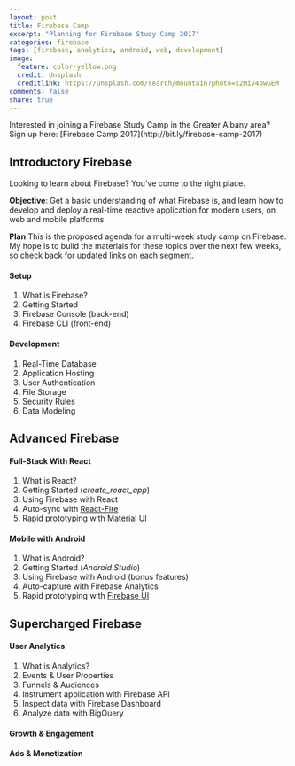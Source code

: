 ```yaml
---
layout: post
title: Firebase Camp
excerpt: "Planning for Firebase Study Camp 2017"
categories: firebase
tags: [firebase, analytics, android, web, development]
image:
  feature: color-yellow.png
  credit: Unsplash
  creditlink: https://unsplash.com/search/mountain?photo=x2Miv4owGEM
comments: false
share: true
---
```


<div class="banner">
    <p>
    Interested in joining a Firebase Study Camp in the Greater Albany area? 
    Sign up here: [Firebase Camp 2017](http://bit.ly/firebase-camp-2017)
    </p>
</div>


## Introductory Firebase 

Looking to learn about Firebase? You've come to the right place. 

**Objective**: Get a basic understanding of what Firebase is, and learn how to develop and deploy a real-time reactive application for modern users, on web and mobile platforms.

**Plan** This is the proposed agenda for a multi-week study camp on Firebase. My hope is to build the materials for these topics over the next few weeks, so check back for updated links on each segment.


#### Setup

1. What is Firebase?
2. Getting Started
3. Firebase Console (back-end)
4. Firebase CLI (front-end)

#### Development

1. Real-Time Database
2. Application Hosting
3. User Authentication
4. File Storage
5. Security Rules
6. Data Modeling 





## Advanced Firebase

#### Full-Stack With React

1. What is React?
2. Getting Started (*create_react_app*)
3. Using Firebase with React 
3. Auto-sync with [React-Fire](https://github.com/firebase/reactfire) 
4. Rapid prototyping with [Material UI](http://www.material-ui.com/#/)

#### Mobile with Android

1. What is Android?
2. Getting Started (*Android Studio*)
3. Using Firebase with Android (bonus features)
4. Auto-capture with Firebase Analytics
5. Rapid prototyping with [Firebase UI](https://github.com/firebase/FirebaseUI-Android)




## Supercharged Firebase

#### User Analytics

1. What is Analytics?
2. Events & User Properties
3. Funnels & Audiences
4. Instrument application with Firebase API
5. Inspect data with Firebase Dashboard
6. Analyze data with BigQuery

#### Growth & Engagement

#### Ads & Monetization


